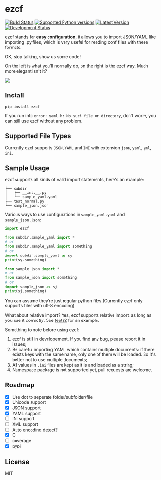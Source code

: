# ezcf

[![Build Status](https://travis-ci.org/laike9m/ezcf.svg)](https://travis-ci.org/laike9m/ezcf)
[![Supported Python versions](https://pypip.in/py_versions/ezcf/badge.svg)](https://pypi.python.org/pypi/ezcf/)
[![Latest Version](https://pypip.in/version/ezcf/badge.svg)](https://pypi.python.org/pypi/ezcf/)
[![Development Status](https://pypip.in/status/ezcf/badge.svg)](https://pypi.python.org/pypi/ezcf/)

ezcf stands for **easy configuration**, it allows you to import JSON/YAML
like importing .py files, which is very useful for reading conf files with these formats.

OK, stop talking, show us some code!  

On the left is what you'll normally do, on the right is the ezcf way. Much more elegant isn't it?

![](https://github.com/laike9m/ezcf/raw/master/code_compare.png)

## Install

    pip install ezcf
    
If you run into `error: yaml.h: No such file or directory`, don't worry,
you can still use ezcf without any problem.

## Supported File Types
Currently ezcf supports `JSON`, `YAML` and `INI` with extension `json`, `yaml`, `yml`, `ini`.

## Sample Usage
ezcf supports all kinds of valid import statements, here's an example:
```
├── subdir
│   ├── __init__.py
│   └── sample_yaml.yaml
├── test_normal.py
└── sample_json.json
```

Various ways to use configurations in `sample_yaml.yaml` and `sample_json.json`:
```python
import ezcf

from subdir.sample_yaml import *
# or
from subdir.sample_yaml import something
# or
import subdir.sample_yaml as sy
print(sy.something)

from sample_json import *
# or
from sample_json import something
# or
import sample_json as sj
print(sj.something)
```
You can assume they're just regular python files.(Currently ezcf only supports files with utf-8 encoding)

What about relative import? Yes, ezcf supports relative import, as long as you use it *correctly*.
See [tests2](https://github.com/laike9m/ezcf/tree/master/tests2) for an example.

Something to note before using ezcf:

1. ezcf is still in developement. If you find any bug, please report
it in issues;
2. Be careful importing YAML which contains multiple documents: if there exists keys with the same name,
only one of them will be loaded. So it's better not to use multiple documents;
3. All values in `.ini` files are kept as it is and loaded as a string;
4. Namespace package is not supported yet, pull requests are welcome.

## Roadmap

- [x] Use dot to seperate folder/subfolder/file
- [x] Unicode support
- [x] JSON support
- [x] YAML support
- [ ] INI support
- [ ] XML support
- [ ] Auto encoding detect?
- [x] CI
- [ ] coverage
- [x] pypi

## License
MIT